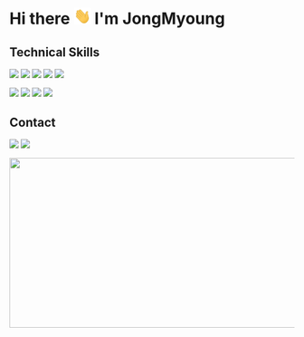 # Hi there <img src="https://raw.githubusercontent.com/ABSphreak/ABSphreak/master/gifs/Hi.gif" width="30px"> I'm JongMyoung

## Technical Skills
<img src="https://img.shields.io/badge/Android-3DDC84?style=flat-square&logo=Android&logoColor=white"/> <img src="https://img.shields.io/badge/jetpackcompose-4285F4?style=flat-square&logo=jetpackcompose&logoColor=white"/> <img src="https://img.shields.io/badge/Kotlin-7F52FF?&style=flat-square&logo=kotlin&logoColor=white"/> <img src="https://img.shields.io/badge/Java-ED8B00?style=flat-square&logo=openjdk&logoColor=white"/> <img src="https://img.shields.io/badge/Python-3776AB?style=flat-square&logo=python&logoColor=white"/> 

<img src="https://img.shields.io/badge/Android_Studio-3DDC84?style=flat-square&logo=android-studio&logoColor=white"/> <img src="https://img.shields.io/badge/intellijidea-FF318C?style=flat-square&logo=intellij-idea&logoColor=white"/> <img src="https://img.shields.io/badge/GIT-E44C30?style=flat-square&logo=git&logoColor=white"/> <img src="https://img.shields.io/badge/GitHub-100000?style=flat-square&logo=github&logoColor=white"/> 

## Contact
<a href="mailto:jm991014@gmail.com"><img src="https://img.shields.io/badge/Gmail-D14836?style=flat-square&logo=gmail&logoColor=white"/></a> <a href="https://jongmyoung.tistory.com"><img src="https://img.shields.io/badge/Blog-EB531f?style=flat-square&logo=tistory&logoColor=white"/></a>

<a href="https://github.com/devxb/gitanimals">
<img
  src="https://render.gitanimals.org/farms/jm991014"
  width="600"
  height="300"
/>
</a>
